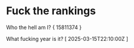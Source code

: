 # Fuck the rankings

Who the hell am I?
{ 15811374 }

What fucking year is it?
[ 2025-03-15T22:10:00Z ]
